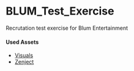 # BLUM_Test_Exercise
 Recrutation test exercise for Blum Entertainment


#### Used Assets
* [Visuals](https://o-lobster.itch.io/platformmetroidvania-pixel-art-asset-pack)
* [Zenject](https://github.com/modesttree/Zenject)